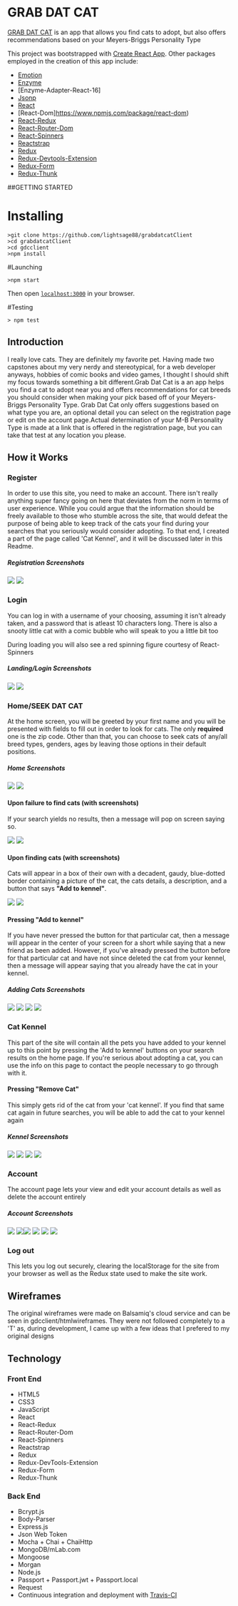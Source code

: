 <h1>GRAB DAT CAT</h1>
<p><a href='https://affectionate-panini-e16d31.netlify.com'>GRAB DAT CAT</a> is an app that allows you find cats to adopt, but also offers recommendations based on your Meyers-Briggs Personality Type</p>


This project was bootstrapped with [Create React App](https://github.com/facebookincubator/create-react-app).
Other packages employed in the creation of this app include:
- [Emotion](https://github.com/emotion-js/emotion)
- [Enzyme](https://github.com/airbnb/enzyme)
- [Enzyme-Adapter-React-16]
- [Jsonp](https://github.com/webmodules/jsonp)
- [React](https://github.com/facebook/react)
- [React-Dom]https://www.npmjs.com/package/react-dom)
- [React-Redux](https://github.com/reactjs/react-redux)
- [React-Router-Dom](https://github.com/ReactTraining/react-router)
- [React-Spinners](https://github.com/davidhu2000/react-spinners)
- [Reactstrap](https://reactstrap.github.io/)
- [Redux](https://github.com/reactjs/redux)
- [Redux-Devtools-Extension](https://github.com/zalmoxisus/redux-devtools-extension)
- [Redux-Form](https://github.com/erikras/redux-form)
- [Redux-Thunk](https://github.com/gaearon/redux-thunk)

##GETTING STARTED
# Installing
```
>git clone https://github.com/lightsage88/grabdatcatClient
>cd grabdatcatClient
>cd gdcclient
>npm install
```

#Launching
```
>npm start
```
Then open [`localhost:3000`](http://localhost:3000) in your browser.

#Testing
```
> npm test
```


<h2>Introduction</h2>
<p>I really love cats. They are definitely my favorite pet. Having made two capstones about my very nerdy and stereotypical, for a web developer anyways, hobbies of comic books and video games, I thought I should shift my focus towards something a bit different.Grab Dat Cat is a an app helps you find a cat to adopt near you and offers recommendations for cat breeds you should consider when making your pick based off of your Meyers-Briggs Personality Type. Grab Dat Cat only offers suggestions based on what type you are, an optional detail you can select on the registration page or edit on the account page.Actual determination of your M-B Personality Type is made at a link that is offered in the registration page, but you can take that test at any location you please.</p>



<h2>How it Works</h2>
<h3>Register</h3>
<p>In order to use this site, you need to make an account. There isn't really anything super fancy going on here that deviates from the norm in terms of user experience. While you could argue that the information should be freely available to those who stumble across the site, that would defeat the purpose of being able to keep track of the cats your find during your searches that you seriously would consider adopting. To that end, I created a part of the page called 'Cat Kennel', and it will be discussed later in this Readme.</p>
<h5>Registration Screenshots</h5>
<img src='version 2 screenshots/registration-desktop.jpg'>
<img src='version 2 screenshots/registration-mobile.jpg'>

<h3>Login</h3>
<p>You can log in with a username of your choosing, assuming it isn't already taken, and a password that is atleast 10 characters long. There is also a snooty little cat with a comic bubble who will speak to you a little bit too</p>
<p>During loading you will also see a red spinning figure courtesy of React-Spinners</p>

<h5>Landing/Login Screenshots</h5>
<img src='version 2 screenshots/landing desktop.jpg'>
<img src='version 2 screenshots/landing-mobile.jpg'>

<h3>Home/SEEK DAT CAT</h3>
<p>At the home screen, you will be greeted by your first name and you will be presented with fields to fill out in order to look for cats. The only <strong>required</strong> one is the zip code. Other than that, you can choose to seek cats of any/all breed types, genders, ages by leaving those options in their default positions.</p>

<h5>Home Screenshots</h5>
<img src='version 2 screenshots/home-desktop.jpg'>
<img src='version 2 screenshots/home-mobile.jpg'>

<h4>Upon failure to find cats (with screenshots)</h4>
<p>If your search yields no results, then a message will pop on screen saying so.</p>

<img src='version 2 screenshots/home-searchFail-desktop.jpg'>
<img src='version 2 screenshots/home-searchFail-mobile.jpg'>
<h4>Upon finding cats (with screenshots)</h4>
<p>Cats will appear in a box of their own with a decadent, gaudy, blue-dotted border containing a picture of the cat, the cats details, a description, and a button that says <strong>"Add to kennel"</strong>.</p>

<img src='version 2 screenshots/home-search1-desktop.jpg'>
<img src='version 2 screenshots/home-search2-desktop.jpg'>

<h4>Pressing "Add to kennel"</h4>
<p>If you have never pressed the button for that particular cat, then a message will appear in the center of your screen for a short while saying that a new friend as been added. However, if you've already pressed the button before for that particular cat and have not since deleted the cat from your kennel, then a message will appear saying that you already have the cat in your kennel.</p>
<h5>Adding Cats Screenshots</h5>
<img src='version 2 screenshots/home-newCat-desktop.jpg'>
<img src='version 2 screenshots/home-newCat-mobile.jpg'>
<img src='version 2 screenshots/home-alreadyHaveCat-desktop.jpg'>
<img src='version 2 screenshots/home-alreadyHaveCat-mobile.jpg'>

<h3>Cat Kennel</h3>
<p>This part of the site will contain all the pets you have added to your kennel up to this point by pressing the 'Add to kennel' buttons on your search results on the home page. If you're serious about adopting a cat, you can use the info on this page to contact the people necessary to go through with it.</p>
<h4>Pressing "Remove Cat"</h4>
<p>This simply gets rid of the cat from your 'cat kennel'. If you find that same cat again in future searches, you will be able to add the cat to your kennel again</p>
<h5>Kennel Screenshots</h5>
<img src='version 2 screenshots/kennel-desktop-occupied1.jpg'>
<img src='version 2 screenshots/kennel-desktop-occupied2.jpg'>
<img src='version 2 screenshots/kennel-mobile-occupied1.jpg'>
<img src='version 2 screenshots/kennel-mobile-occupied2.jpg'>
<h3>Account</h3>
<p>The account page lets your view and edit your account details as well as delete the account entirely</p>
<h5>Account Screenshots</h5>
<img src='version 2 screenshots/account-desktop.jpg'>
<img src='version 2 screenshots/account-mobile.jpg'><img src='version 2 screenshots/account-edit-desktop.jpg'>
<img src='version 2 screenshots/account-edit-mobile.jpg'>
<img src='version 2 screenshots/account-delete-desktop.jpg'>
<img src='version 2 screenshots/account-delete-mobile.jpg'>
<h3>Log out</h3>
<p>This lets you log out securely, clearing the localStorage for the site from your browser as well as the Redux state used to make the site work.</p>

<h2>Wireframes</h2>
<p>The original wireframes were made on Balsamiq's cloud service and can be seen in <span>gdcclient/htmlwireframes</span>. They were not followed completely to a 'T' as, during development, I came up with a few ideas that I prefered to my original designs</p>

<h2>Technology</h2>
<h3>Front End</h3>
<ul>
  <li>HTML5</li>
  <li>CSS3</li>
  <li>JavaScript</li>
  <li>React</li>
  <li>React-Redux</li>
  <li>React-Router-Dom</li>
  <li>React-Spinners</li>
  <li>Reactstrap</li>
  <li>Redux</li>
  <li>Redux-DevTools-Extension</li>
  <li>Redux-Form</li>
  <li>Redux-Thunk</li>
</ul>
<h3>Back End</h3>
<ul>
  <li>Bcrypt.js</li>
  <li>Body-Parser</li>
  <li>Express.js</li>
  <li>Json Web Token</li>
  <li>Mocha + Chai + ChaiHttp</li>
  <li>MongoDB/mLab.com</li>
  <li>Mongoose</li>
  <li>Morgan</li>
  <li>Node.js</li>
  <li>Passport + Passport.jwt + Passport.local</li>
  <li>Request</li>
  <li>Continuous integration and deployment with <a href='https://travis-ci.org/'>Travis-CI</a></li>
</ul>
